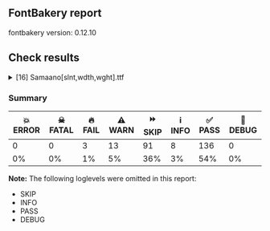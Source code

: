 ## FontBakery report

fontbakery version: 0.12.10





## Check results



<details><summary>[16] Samaano[slnt,wdth,wght].ttf</summary>
<div>
<details>
    <summary>🔥 <b>FAIL</b> Checking font version fields (head and name table). <a href="https://fontbakery.readthedocs.io/en/stable/fontbakery/checks/opentype.head.html#"></a></summary>
    <div>







* 🔥 **FAIL** <p>head version is &quot;1.51199&quot; while name version string (for platform 3, encoding 1) is &quot;Version 1.511&quot;.</p>
 [code: mismatch]



</div>
</details>

<details>
    <summary>🔥 <b>FAIL</b> Ensure dotted circle glyph is present and can attach marks. <a href="https://fontbakery.readthedocs.io/en/stable/fontbakery/checks/shaping.html#"></a></summary>
    <div>







* 🔥 **FAIL** <p>The following glyphs could not be attached to the dotted circle glyph:</p>
<pre><code>- uni0900

- uni0901

- uni0902
</code></pre>
 [code: unattached-dotted-circle-marks]



</div>
</details>

<details>
    <summary>🔥 <b>FAIL</b> Validate STAT particle names and values match the fallback names in GFAxisRegistry. <a href="https://fontbakery.readthedocs.io/en/stable/fontbakery/checks/googlefonts.axisregistry.html#"></a></summary>
    <div>







* 🔥 **FAIL** <p>On the font variation axis 'slnt', the name 'Oblique' is not among the expected ones (Default) according to the Google Fonts Axis Registry.</p>
 [code: invalid-name]



</div>
</details>

<details>
    <summary>⚠️ <b>WARN</b> Checking correctness of monospaced metadata. <a href="https://fontbakery.readthedocs.io/en/stable/fontbakery/checks/opentype.name.html#"></a></summary>
    <div>







* ⚠️ **WARN** <p>The OpenType spec recommends at <a href="https://learn.microsoft.com/en-us/typography/opentype/spec/recom#hhea-table">https://learn.microsoft.com/en-us/typography/opentype/spec/recom#hhea-table</a> that hhea.numberOfHMetrics be set to 3 but this font has 862 instead.
Please read <a href="https://github.com/fonttools/fonttools/issues/3014">https://github.com/fonttools/fonttools/issues/3014</a> to decide whether this makes sense for your font.</p>
 [code: bad-numberOfHMetrics]



* ⚠️ **WARN** <p>Font is monospaced but 1 glyphs (0.11%) have a different width. You should check the widths of: ['ldot']</p>
 [code: mono-outliers]



</div>
</details>

<details>
    <summary>⚠️ <b>WARN</b> Check mark characters are in GDEF mark glyph class. <a href="https://fontbakery.readthedocs.io/en/stable/fontbakery/checks/opentype.gdef.html#"></a></summary>
    <div>







* ⚠️ **WARN** <p>The following mark characters could be in the GDEF mark glyph class:
uni0945 (U+0945), uni0946 (U+0946), uni0947 (U+0947), uni0948 (U+0948) and uni0955 (U+0955)</p>
 [code: mark-chars]



</div>
</details>

<details>
    <summary>⚠️ <b>WARN</b> Check accent of Lcaron, dcaron, lcaron, tcaron <a href="https://fontbakery.readthedocs.io/en/stable/fontbakery/checks/universal.html#"></a></summary>
    <div>









* ⚠️ **WARN** <p>Lcaron is decomposed and therefore could not be checked. Please check manually.</p>
 [code: decomposed-outline]



* ⚠️ **WARN** <p>dcaron is decomposed and therefore could not be checked. Please check manually.</p>
 [code: decomposed-outline]



* ⚠️ **WARN** <p>lcaron is decomposed and therefore could not be checked. Please check manually.</p>
 [code: decomposed-outline]



* ⚠️ **WARN** <p>tcaron is decomposed and therefore could not be checked. Please check manually.</p>
 [code: decomposed-outline]



</div>
</details>

<details>
    <summary>⚠️ <b>WARN</b> Detect any interpolation issues in the font. <a href="https://fontbakery.readthedocs.io/en/stable/fontbakery/checks/universal.html#"></a></summary>
    <div>







* ⚠️ **WARN** <p>Interpolation issues were found in the font:</p>
<pre><code>- Contour 3 in glyph 'Dcroat': becomes underweight between wght=100,wdth=100,slnt=0 and wght=700,wdth=200,slnt=-20.

- Contour order differs in glyph 'uni1EC4': [0, 1, 2] in wght=100,wdth=100,slnt=-20, [1, 0, 2] in wght=100,wdth=200,slnt=0.

- Contour 0 start point differs in glyph 'uni0312' between location wght=700,wdth=100,slnt=0 and location wght=700,wdth=100,slnt=-20

- Contour 1 start point differs in glyph 'uni0312' between location wght=700,wdth=100,slnt=0 and location wght=700,wdth=100,slnt=-20

- Contour 0 start point differs in glyph 'uni0312' between location wght=700,wdth=200,slnt=0 and location wght=100,wdth=100,slnt=0

- Contour 1 start point differs in glyph 'uni0312' between location wght=700,wdth=200,slnt=0 and location wght=100,wdth=100,slnt=0

- Contour 0 start point differs in glyph 'uni0312' between location wght=100,wdth=100,slnt=0 and location wght=700,wdth=200,slnt=-20

- Contour 1 start point differs in glyph 'uni0312' between location wght=100,wdth=100,slnt=0 and location wght=700,wdth=200,slnt=-20

- Contour order differs in glyph 'uni1ED4': [0, 1, 2] in wght=100,wdth=200,slnt=0, [1, 0, 2] in wght=100,wdth=200,slnt=-20.

- Contour order differs in glyph 'uni1EA8': [0, 1, 2] in wght=100,wdth=200,slnt=0, [1, 0, 2] in wght=100,wdth=200,slnt=-20.

- Contour order differs in glyph 'uni1ED5': [0, 1, 2] in wght=100,wdth=200,slnt=0, [1, 0, 2] in wght=100,wdth=200,slnt=-20.

- Contour order differs in glyph 'uni1ED6': [0, 1, 2] in wght=100,wdth=100,slnt=-20, [1, 0, 2] in wght=100,wdth=200,slnt=0.

- Contour 3 in glyph 'Eth': becomes underweight between wght=100,wdth=100,slnt=0 and wght=700,wdth=200,slnt=-20.

- Contour order differs in glyph 'ordmasculine': [0, 1, 2, 3, 4] in wght=700,wdth=100,slnt=0, [4, 0, 1, 2, 3] in wght=700,wdth=100,slnt=-20.

- Contour order differs in glyph 'uni1EC3': [0, 1, 2] in wght=100,wdth=200,slnt=0, [1, 0, 2] in wght=100,wdth=200,slnt=-20.

- Contour order differs in glyph 'uni1EC2': [0, 1, 2] in wght=100,wdth=200,slnt=0, [1, 0, 2] in wght=100,wdth=200,slnt=-20.

- Contour 0 start point differs in glyph 'endash' between location wght=700,wdth=100,slnt=0 and location wght=700,wdth=100,slnt=-20

- Contour 7 in glyph 'uni20BF': becomes underweight between wght=100,wdth=100,slnt=0 and wght=700,wdth=200,slnt=-20.

- Contour order differs in glyph 'uni1EB4': [0, 1, 2] in wght=100,wdth=100,slnt=-20, [1, 0, 2] in wght=100,wdth=200,slnt=0.

- Contour 0 start point differs in glyph 'uni20BC' between location wght=700,wdth=100,slnt=0 and location wght=700,wdth=100,slnt=-20

- Contour 1 start point differs in glyph 'uni20BC' between location wght=700,wdth=100,slnt=0 and location wght=700,wdth=100,slnt=-20

- Contour 2 start point differs in glyph 'uni20BC' between location wght=700,wdth=100,slnt=0 and location wght=700,wdth=100,slnt=-20

- Contour 3 start point differs in glyph 'uni20BC' between location wght=700,wdth=100,slnt=0 and location wght=700,wdth=100,slnt=-20

- Contour 0 start point differs in glyph 'uni20BC' between location wght=700,wdth=200,slnt=0 and location wght=100,wdth=100,slnt=0

- Contour 1 start point differs in glyph 'uni20BC' between location wght=700,wdth=200,slnt=0 and location wght=100,wdth=100,slnt=0

- Contour 2 start point differs in glyph 'uni20BC' between location wght=700,wdth=200,slnt=0 and location wght=100,wdth=100,slnt=0

- Contour 3 start point differs in glyph 'uni20BC' between location wght=700,wdth=200,slnt=0 and location wght=100,wdth=100,slnt=0

- Contour 0 start point differs in glyph 'uni20BC' between location wght=100,wdth=100,slnt=0 and location wght=700,wdth=200,slnt=-20

- Contour 1 start point differs in glyph 'uni20BC' between location wght=100,wdth=100,slnt=0 and location wght=700,wdth=200,slnt=-20

- Contour 2 start point differs in glyph 'uni20BC' between location wght=100,wdth=100,slnt=0 and location wght=700,wdth=200,slnt=-20

- Contour 3 start point differs in glyph 'uni20BC' between location wght=100,wdth=100,slnt=0 and location wght=700,wdth=200,slnt=-20

- Contour 0 start point differs in glyph 'uni20BC' between location wght=100,wdth=200,slnt=0 and location wght=100,wdth=200,slnt=-20

- Contour 1 start point differs in glyph 'uni20BC' between location wght=100,wdth=200,slnt=0 and location wght=100,wdth=200,slnt=-20

- Contour 2 start point differs in glyph 'uni20BC' between location wght=100,wdth=200,slnt=0 and location wght=100,wdth=200,slnt=-20

- Contour 3 start point differs in glyph 'uni20BC' between location wght=100,wdth=200,slnt=0 and location wght=100,wdth=200,slnt=-20

- Contour order differs in glyph 'uni1EB5': [0, 1, 2] in wght=100,wdth=200,slnt=0, [1, 0, 2] in wght=100,wdth=200,slnt=-20.

- Contour order differs in glyph 'uni1EA9': [0, 1, 2] in wght=100,wdth=200,slnt=0, [1, 0, 2] in wght=100,wdth=200,slnt=-20.

- Contour order differs in glyph 'uni1EAA': [0, 1, 2] in wght=100,wdth=100,slnt=-20, [1, 0, 2] in wght=100,wdth=200,slnt=0.

- Contour order differs in glyph 'uni2116': [0, 1, 2, 3, 4, 5, 6, 7] in wght=700,wdth=100,slnt=0, [0, 1, 2, 7, 3, 4, 5, 6] in wght=700,wdth=100,slnt=-20.
</code></pre>
 [code: interpolation-issues]



</div>
</details>

<details>
    <summary>⚠️ <b>WARN</b> Validate size, and resolution of article images, and ensure article page has minimum length and includes visual assets. <a href="https://fontbakery.readthedocs.io/en/stable/fontbakery/checks/googlefonts.article.html#"></a></summary>
    <div>







* ⚠️ **WARN** <p>Family metadata at fonts/variable does not have an article.</p>
 [code: lacks-article]



</div>
</details>

<details>
    <summary>⚠️ <b>WARN</b> Check for codepoints not covered by METADATA subsets. <a href="https://fontbakery.readthedocs.io/en/stable/fontbakery/checks/googlefonts.subsets.html#"></a></summary>
    <div>







* ⚠️ **WARN** <p>The following codepoints supported by the font are not covered by
any subsets defined in the font's metadata file, and will never
be served. You can solve this by either manually adding additional
subset declarations to METADATA.pb, or by editing the glyphset
definitions.</p>
<ul>
<li>U+02D8 BREVE: try adding one of: yi, canadian-aboriginal</li>
<li>U+02D9 DOT ABOVE: try adding one of: yi, canadian-aboriginal</li>
<li>U+02DB OGONEK: try adding one of: yi, canadian-aboriginal</li>
<li>U+0302 COMBINING CIRCUMFLEX ACCENT: try adding one of: tifinagh, cherokee, math, coptic</li>
<li>U+0305 COMBINING OVERLINE: try adding one of: math, glagolitic, gothic, elbasan, coptic</li>
<li>U+0306 COMBINING BREVE: try adding one of: tifinagh, old-permic</li>
<li>U+0307 COMBINING DOT ABOVE: try adding one of: syriac, malayalam, hebrew, duployan, math, todhri, canadian-aboriginal, old-permic, tai-le, tifinagh, coptic</li>
<li>U+030A COMBINING RING ABOVE: try adding one of: syriac, duployan</li>
<li>U+030B COMBINING DOUBLE ACUTE ACCENT: try adding one of: osage, cherokee</li>
<li>U+030C COMBINING CARON: try adding one of: tai-le, cherokee</li>
<li>U+030F COMBINING DOUBLE GRAVE ACCENT: not included in any glyphset definition</li>
<li>U+0311 COMBINING INVERTED BREVE: try adding one of: todhri, coptic</li>
<li>U+0312 COMBINING TURNED COMMA ABOVE: try adding math</li>
<li>U+031B COMBINING HORN: not included in any glyphset definition</li>
<li>U+0324 COMBINING DIAERESIS BELOW: try adding one of: syriac, cherokee, duployan</li>
<li>U+0326 COMBINING COMMA BELOW: try adding math</li>
<li>U+0327 COMBINING CEDILLA: try adding math</li>
<li>U+0328 COMBINING OGONEK: not included in any glyphset definition</li>
<li>U+032E COMBINING BREVE BELOW: try adding syriac</li>
<li>U+0331 COMBINING MACRON BELOW: try adding one of: syriac, cherokee, gothic, thai, sunuwar, tifinagh, caucasian-albanian</li>
<li>U+0335 COMBINING SHORT STROKE OVERLAY: not included in any glyphset definition</li>
<li>U+2021 DOUBLE DAGGER: try adding adlam</li>
<li>U+2030 PER MILLE SIGN: try adding adlam</li>
<li>U+2052 COMMERCIAL MINUS SIGN: not included in any glyphset definition</li>
<li>U+2070 SUPERSCRIPT ZERO: try adding math</li>
<li>U+2071 SUPERSCRIPT LATIN SMALL LETTER I: try adding math</li>
<li>U+2074 SUPERSCRIPT FOUR: try adding math</li>
<li>U+2075 SUPERSCRIPT FIVE: try adding math</li>
<li>U+2076 SUPERSCRIPT SIX: try adding math</li>
<li>U+2077 SUPERSCRIPT SEVEN: try adding math</li>
<li>U+2078 SUPERSCRIPT EIGHT: try adding math</li>
<li>U+2079 SUPERSCRIPT NINE: try adding math</li>
<li>U+207A SUPERSCRIPT PLUS SIGN: try adding math</li>
<li>U+207B SUPERSCRIPT MINUS: try adding math</li>
<li>U+207C SUPERSCRIPT EQUALS SIGN: try adding math</li>
<li>U+207D SUPERSCRIPT LEFT PARENTHESIS: try adding math</li>
<li>U+207E SUPERSCRIPT RIGHT PARENTHESIS: try adding math</li>
<li>U+207F SUPERSCRIPT LATIN SMALL LETTER N: try adding math</li>
<li>U+2080 SUBSCRIPT ZERO: try adding math</li>
<li>U+2081 SUBSCRIPT ONE: try adding math</li>
<li>U+2082 SUBSCRIPT TWO: try adding math</li>
<li>U+2083 SUBSCRIPT THREE: try adding math</li>
<li>U+2084 SUBSCRIPT FOUR: try adding math</li>
<li>U+2085 SUBSCRIPT FIVE: try adding math</li>
<li>U+2086 SUBSCRIPT SIX: try adding math</li>
<li>U+2087 SUBSCRIPT SEVEN: try adding math</li>
<li>U+2088 SUBSCRIPT EIGHT: try adding math</li>
<li>U+2089 SUBSCRIPT NINE: try adding math</li>
<li>U+208A SUBSCRIPT PLUS SIGN: try adding math</li>
<li>U+208B SUBSCRIPT MINUS: try adding math</li>
<li>U+208C SUBSCRIPT EQUALS SIGN: try adding math</li>
<li>U+208D SUBSCRIPT LEFT PARENTHESIS: try adding math</li>
<li>U+208E SUBSCRIPT RIGHT PARENTHESIS: try adding math</li>
<li>U+2116 NUMERO SIGN: try adding cyrillic</li>
<li>U+2248 ALMOST EQUAL TO: try adding math</li>
<li>U+2260 NOT EQUAL TO: try adding math</li>
<li>U+2264 LESS-THAN OR EQUAL TO: try adding math</li>
<li>U+2265 GREATER-THAN OR EQUAL TO: try adding math</li>
<li>U+27E8 MATHEMATICAL LEFT ANGLE BRACKET: try adding math</li>
<li>U+27E9 MATHEMATICAL RIGHT ANGLE BRACKET: try adding math</li>
<li>U+E0FC : not included in any glyphset definition</li>
<li>U+FB01 LATIN SMALL LIGATURE FI: not included in any glyphset definition</li>
<li>U+FB02 LATIN SMALL LIGATURE FL: not included in any glyphset definition</li>
</ul>
<p>Or you can add the above codepoints to one of the subsets supported by the font: <code>devanagari</code>, <code>latin</code>, <code>latin-ext</code>, <code>vietnamese</code></p>
 [code: unreachable-subsetting]



</div>
</details>

<details>
    <summary>⚠️ <b>WARN</b> Ensure soft_dotted characters lose their dot when combined with marks that replace the dot. <a href="https://fontbakery.readthedocs.io/en/stable/fontbakery/checks/shaping.html#"></a></summary>
    <div>







* ⚠️ **WARN** <p>The dot of soft dotted characters <em>should</em> disappear in other cases, for example: i̅ i̇ ǐ i̒ i̛̅ i̛̇ i̛̊ i̛̋ ǐ̛ i̛̒ i̤̅ i̤̇ i̤̊ i̤̋ ǐ̤ i̤̒ i̦̅ i̦̇ i̦̊ i̦̋</p>
<p>Your font fully covers the following languages that require the soft-dotted feature: Dutch (Latn, 31,709,104 speakers), Lithuanian (Latn, 2,357,094 speakers).</p>
<p>Your font does <em>not</em> cover the following languages that require the soft-dotted feature: Zapotec (Latn, 490,000 speakers), Bafut (Latn, 158,146 speakers), Nateni (Latn, 100,000 speakers), Kom (Latn, 360,685 speakers), Igbo (Latn, 27,823,640 speakers), Basaa (Latn, 332,940 speakers), Dii (Latn, 71,000 speakers), South Central Banda (Latn, 244,000 speakers), Bete-Bendi (Latn, 100,000 speakers), Ma’di (Latn, 584,000 speakers), Aghem (Latn, 38,843 speakers), Mfumte (Latn, 79,000 speakers), Southern Kisi (Latn, 360,000 speakers), Avokaya (Latn, 100,000 speakers), Fur (Latn, 1,230,163 speakers), Ejagham (Latn, 120,000 speakers), Yala (Latn, 200,000 speakers), Sar (Latn, 500,000 speakers), Ijo, Southeast (Latn, 2,471,000 speakers), Dan (Latn, 1,099,244 speakers), Mundani (Latn, 34,000 speakers), Belarusian (Cyrl, 10,064,517 speakers), Ngbaka (Latn, 1,020,000 speakers), Makaa (Latn, 221,000 speakers), Ukrainian (Cyrl, 29,273,587 speakers), Gulay (Latn, 250,478 speakers), Ekpeye (Latn, 226,000 speakers), Kpelle, Guinea (Latn, 622,000 speakers), Lugbara (Latn, 2,200,000 speakers), Mango (Latn, 77,000 speakers), Nzakara (Latn, 50,000 speakers), Koonzime (Latn, 40,000 speakers), Cicipu (Latn, 44,000 speakers), Navajo (Latn, 166,319 speakers), Vute (Latn, 21,000 speakers), Ebira (Latn, 2,200,000 speakers).</p>
 [code: soft-dotted]



</div>
</details>

<details>
    <summary>⚠️ <b>WARN</b> Are there any misaligned on-curve points? <a href="https://fontbakery.readthedocs.io/en/stable/fontbakery/checks/outline.html#"></a></summary>
    <div>







* ⚠️ **WARN** <p>The following glyphs have on-curve points which have potentially incorrect y coordinates:</p>
<pre><code>* peseta (U+20A7): X=596.0,Y=1550.0 (should be at cap-height 1548?)

* peseta (U+20A7): X=662.0,Y=1550.0 (should be at cap-height 1548?)

* peseta (U+20A7): X=662.0,Y=1.0 (should be at baseline 0?)

* peseta (U+20A7): X=596.0,Y=1.0 (should be at baseline 0?)

* peseta (U+20A7): X=728.0,Y=1.0 (should be at baseline 0?)

* peseta (U+20A7): X=599.0,Y=1.0 (should be at baseline 0?)

* uni0930_uni094D.blwf: X=-160.0,Y=-614.0 (should be at descender -615?)

* uni0930_uni094D.blwf: X=-381.0,Y=-614.0 (should be at descender -615?)

* uni2116 (U+2116): X=505.0,Y=1549.0 (should be at cap-height 1548?)

* uni2116 (U+2116): X=605.0,Y=1549.0 (should be at cap-height 1548?)

* uni2116 (U+2116): X=813.0,Y=1549.0 (should be at cap-height 1548?)

* uni2116 (U+2116): X=914.0,Y=1549.0 (should be at cap-height 1548?)

* uni2116 (U+2116): X=567.0,Y=1549.0 (should be at cap-height 1548?)

* uni2116 (U+2116): X=860.0,Y=1549.0 (should be at cap-height 1548?)
</code></pre>
 [code: found-misalignments]



</div>
</details>

<details>
    <summary>⚠️ <b>WARN</b> Check the direction of the outermost contour in each glyph <a href="https://fontbakery.readthedocs.io/en/stable/fontbakery/checks/outline.html#"></a></summary>
    <div>







* ⚠️ **WARN** <p>The following glyphs have a counter-clockwise outer contour:</p>
<pre><code>* endash (U+2013) has a counter-clockwise outer contour

* uni0123 (U+0123) has a counter-clockwise outer contour

* uni0123 (U+0123) has a counter-clockwise outer contour

* uni0312 (U+0312) has a counter-clockwise outer contour

* uni0312 (U+0312) has a counter-clockwise outer contour

* uni20BC (U+20BC) has a counter-clockwise outer contour

* uni20BC (U+20BC) has a counter-clockwise outer contour

* uni20BC (U+20BC) has a counter-clockwise outer contour

* uni20BC (U+20BC) has a counter-clockwise outer contour
</code></pre>
 [code: ccw-outer-contour]



</div>
</details>

<details>
    <summary>⚠️ <b>WARN</b> Are there caret positions declared for every ligature? <a href="https://fontbakery.readthedocs.io/en/stable/fontbakery/checks/googlefonts.gdef.html#"></a></summary>
    <div>







* ⚠️ **WARN** <p>This font lacks caret positioning values for these ligature glyphs:
- i_uni030A
- i_uni030B
- j_gravecomb
- j_uni0303
- j_uni0304
- j_uni0308
- j_uni0311
- jacute
- uni012F_uni0300
- uni012F_uni0301
- uni012F_uni0302
- uni012F_uni0303
- uni012F_uni0304
- uni012F_uni030C
- uni1ECB_uni0300
- uni1ECB_uni0301
- uni1ECB_uni0302
- uni1ECB_uni0303
- uni1ECB_uni0304</p>
 [code: incomplete-caret-pos-data]



</div>
</details>

<details>
    <summary>⚠️ <b>WARN</b> Ensure variable fonts include an avar table. <a href="https://fontbakery.readthedocs.io/en/stable/fontbakery/checks/googlefonts.varfont.html#"></a></summary>
    <div>







* ⚠️ **WARN** <p>This variable font does not have an avar table.</p>
 [code: missing-avar]



</div>
</details>

<details>
    <summary>⚠️ <b>WARN</b> Ensure fonts have ScriptLangTags declared on the 'meta' table. <a href="https://fontbakery.readthedocs.io/en/stable/fontbakery/checks/googlefonts.meta.html#"></a></summary>
    <div>







* ⚠️ **WARN** <p>This font file does not have a 'meta' table.</p>
 [code: lacks-meta-table]



</div>
</details>

<details>
    <summary>⚠️ <b>WARN</b> Checking OS/2 achVendID. <a href="https://fontbakery.readthedocs.io/en/stable/fontbakery/checks/googlefonts.os2.html#"></a></summary>
    <div>







* ⚠️ **WARN** <p>OS/2 VendorID value 'anir' is not yet recognized. If you registered it recently, then it's safe to ignore this warning message. Otherwise, you should set it to your own unique 4 character code, and register it with Microsoft at <a href="https://www.microsoft.com/typography/links/vendorlist.aspx">https://www.microsoft.com/typography/links/vendorlist.aspx</a></p>
 [code: unknown]



</div>
</details>
</div>
</details>




### Summary

| 💥 ERROR | ☠ FATAL | 🔥 FAIL | ⚠️ WARN | ⏩ SKIP | ℹ️ INFO | ✅ PASS | 🔎 DEBUG | 
| ---|---|---|---|---|---|---|---|
| 0 | 0 | 3 | 13 | 91 | 8 | 136 | 0 | 
| 0% | 0% | 1% | 5% | 36% | 3% | 54% | 0% | 



**Note:** The following loglevels were omitted in this report:


* SKIP
* INFO
* PASS
* DEBUG
